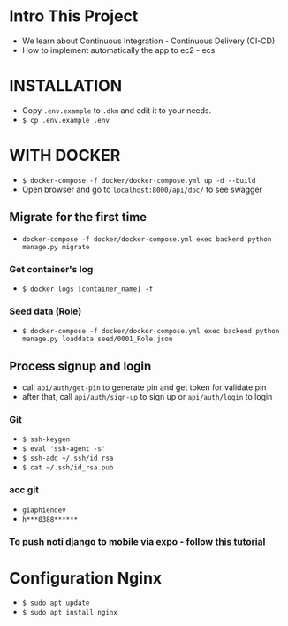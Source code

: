 # Intro This Project
- We learn about Continuous Integration - Continuous Delivery (CI-CD)
- How to implement automatically the app to ec2 - ecs

# INSTALLATION

* Copy `.env.example` to `.dkm` and edit it to your needs.
* `$ cp .env.example .env`

# WITH DOCKER

* `$ docker-compose -f docker/docker-compose.yml up -d --build`
* Open browser and go to `localhost:8000/api/doc/` to see swagger

## Migrate for the first time

* `docker-compose -f docker/docker-compose.yml exec backend python manage.py migrate`

### Get container's log

* `$ docker logs [container_name] -f`

### Seed data (Role)

* `$ docker-compose -f docker/docker-compose.yml exec backend python manage.py loaddata seed/0001_Role.json`

## Process signup and login

- call `api/auth/get-pin` to generate pin and get token for validate pin
- after that, call `api/auth/sign-up`  to sign up or `api/auth/login` to login

### Git

- `$ ssh-keygen`
- `$ eval 'ssh-agent -s'`
- `$ ssh-add ~/.ssh/id_rsa`
- `$ cat ~/.ssh/id_rsa.pub`

### acc git

- `giaphiendev`
- `h***0388******`

### To push noti django to mobile via expo - follow [this tutorial](https://docs.expo.dev/push-notifications/sending-notifications/)



# Configuration Nginx
- `$ sudo apt update`
- `$ sudo apt install nginx`